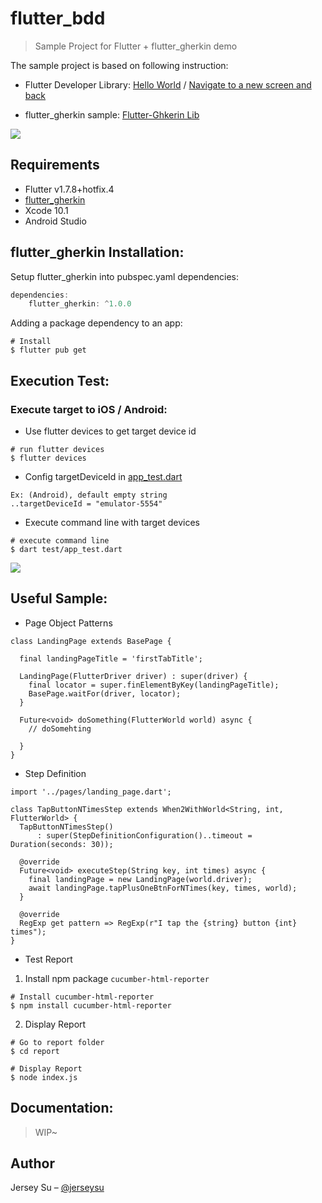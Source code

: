 # flutter_bdd
> Sample Project for Flutter + flutter_gherkin demo

The sample project is based on following instruction:

- Flutter Developer Library: [Hello World](https://github.com/flutter/flutter/tree/master/examples/hello_world) / [Navigate to a new screen and back](https://flutter.dev/docs/cookbook/navigation/navigation-basics)


- flutter_gherkin  sample: [Flutter-Ghkerin Lib](https://github.com/jonsamwell/flutter_gherkin)

![](flutter_bdd_demo_iOS.gif)

## Requirements

- Flutter v1.7.8+hotfix.4
- [flutter_gherkin](https://pub.dartlang.org/packages/flutter_gherkin)
- Xcode 10.1
- Android Studio

## flutter_gherkin Installation:

Setup flutter_gherkin into pubspec.yaml dependencies:

```dart
dependencies:
    flutter_gherkin: ^1.0.0
```

Adding a package dependency to an app:
```
# Install
$ flutter pub get
```

## Execution Test:

### Execute target to iOS / Android:
- Use flutter devices to get target device id
```
# run flutter devices
$ flutter devices
```

- Config targetDeviceId in [app_test.dart](test/app_test.dart#L24)
```
Ex: (Android), default empty string
..targetDeviceId = "emulator-5554"
```

- Execute command line with target devices
```
# execute command line
$ dart test/app_test.dart
```

![](flutter_bdd_demo_Andriod.gif)

## Useful Sample:

- Page Object Patterns
```
class LandingPage extends BasePage {

  final landingPageTitle = 'firstTabTitle';

  LandingPage(FlutterDriver driver) : super(driver) {
    final locator = super.finElementByKey(landingPageTitle);
    BasePage.waitFor(driver, locator);
  }

  Future<void> doSomething(FlutterWorld world) async {
    // doSomehting

  }
}
```

- Step Definition
```
import '../pages/landing_page.dart';

class TapButtonNTimesStep extends When2WithWorld<String, int, FlutterWorld> {
  TapButtonNTimesStep()
      : super(StepDefinitionConfiguration()..timeout = Duration(seconds: 30));

  @override
  Future<void> executeStep(String key, int times) async {
    final landingPage = new LandingPage(world.driver);
    await landingPage.tapPlusOneBtnForNTimes(key, times, world);
  }

  @override
  RegExp get pattern => RegExp(r"I tap the {string} button {int} times");
}

```

- Test Report

1. Install npm package `cucumber-html-reporter`  
```
# Install cucumber-html-reporter
$ npm install cucumber-html-reporter
```

2. Display Report
```
# Go to report folder
$ cd report

# Display Report
$ node index.js
```

## Documentation:
> WIP~



## Author

Jersey Su – [@jerseysu](https://twitter.com/jerseysu) 
